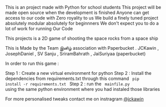 This is an project made with Python for school students 
This project will be made open source when the development is finished 
Anyone can get access to our code with Zero royality to us 
We build a finely tuned project absolutely modular absolutely for beginnners
We don't expect you to do a lot of work for running Our Code

This projects is a 2D game of shooting the space rocks from a space ship 

This is Made by the Team இனிழ் association with Paperbucket .
JCKawin , JosephDaniel , SV Sanju , SriramBahrath  , JaiSuriyaa (paperbucket) 

In order to run this game : 

Step 1 : Create a new virtual environment for python
Step 2 : Install the dependencies from requirements.txt through this command <code> pip install -r requirements.txt </code>
Step 2 : run the <code> mainfile.py </code> using the same python environment where you had instaled those libraries



For more personalised tweaks contact me on instragram [@jckawin](https://www.instagram.com/jckawin)


